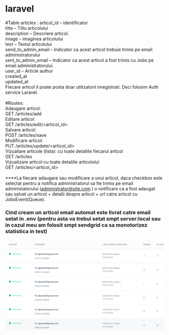# laravel

#Table articles :
articol_id – identificator <br>
title – Titlu articolului <br>
description – Descriere articol. <br>
image – imaginea articolului<br>
text – Textul articolului<br>
send_to_admin_email – Indicator ca acest articol trebuie trimis pe email administratorului<br>
sent_to_admin_email – Indicator ca acest articol a fost trimis cu Jobs pe email administratorului.<br>
user_id – Article author<br>
created_at<br>
updated_at<br>
Fiecare articol il poate posta doar utilizatorii inregistrati. Deci folosim Auth service Laravel.<br>
<br>
#Routes:<br>
Adaugare articol:<br>
GET /articles/add<br>
Editare articol:<br>
GET /articles/edit/<articol_id><br>
Salvare articol:<br>
POST /articles/save<br>
Modificare articol:<br>
PUT /articles/update/<articol_id><br>
Vizualiare articole (lista):  cu toate detaliile fiecarui articol<br>
GET /articles<br>
Vizualizare articol cu toate detaliile articolului<br>
GET /articles/<articol_id><br>
<br>
****La fiecare adaugare sau modificare a unui articol, daca checkbox este selectat pentru a notifica administratorul sa fie trimis pe email administatorului (administrator@site.com ) o notificare ca a fost adaugat sau salvat un articol + detalii despre articol + url catre articol cu JobsEvent(Queue).

<H3>Cind cream un articol email automat este livrat catre email setat in .env (pentru asta va trebui setat smpt server:local sau in cazul meu am folosit smpt sendgrid ca sa monotorizez statistica in test)  </H3>

<img src="sendgrid.png">
